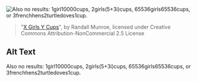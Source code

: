 ![Also no results: 1girl10000cups, 2girls(5+3i)cups, 65536girls65536cups, or 3frenchhens2turtledoves1cup.](https://imgs.xkcd.com/comics/x_girls_y_cups.png)
> "[X Girls Y Cups](https://xkcd.com/467/)", by Randall Munroe, licensed under Creative Commons Attribution-NonCommercial 2.5 License

## Alt Text
Also no results: 1girl10000cups, 2girls(5+3i)cups, 65536girls65536cups, or 3frenchhens2turtledoves1cup.
